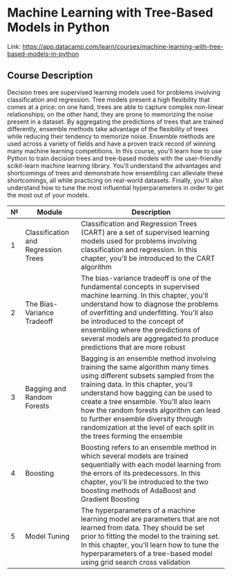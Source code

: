 # **Machine Learning with Tree-Based Models in Python**

Link: https://app.datacamp.com/learn/courses/machine-learning-with-tree-based-models-in-python

## **Course Description**

Decision trees are supervised learning models used for problems involving classification and regression. Tree models present a high flexibility that comes at a price: on one hand, trees are able to capture complex non-linear relationships; on the other hand, they are prone to memorizing the noise present in a dataset. By aggregating the predictions of trees that are trained differently, ensemble methods take advantage of the flexibility of trees while reducing their tendency to memorize noise. Ensemble methods are used across a variety of fields and have a proven track record of winning many machine learning competitions. In this course, you'll learn how to use Python to train decision trees and tree-based models with the user-friendly scikit-learn machine learning library. You'll understand the advantages and shortcomings of trees and demonstrate how ensembling can alleviate these shortcomings, all while practicing on real-world datasets. Finally, you'll also understand how to tune the most influential hyperparameters in order to get the most out of your models.

| № | Module | Description |
| - | - | - |
| 1 | Classification and Regression Trees | Classification and Regression Trees (CART) are a set of supervised learning models used for problems involving classification and regression. In this chapter, you'll be introduced to the CART algorithm |
| 2 | The Bias-Variance Tradeoff | The bias-variance tradeoff is one of the fundamental concepts in supervised machine learning. In this chapter, you'll understand how to diagnose the problems of overfitting and underfitting. You'll also be introduced to the concept of ensembling where the predictions of several models are aggregated to produce predictions that are more robust |
| 3 | Bagging and Random Forests | Bagging is an ensemble method involving training the same algorithm many times using different subsets sampled from the training data. In this chapter, you'll understand how bagging can be used to create a tree ensemble. You'll also learn how the random forests algorithm can lead to further ensemble diversity through randomization at the level of each split in the trees forming the ensemble |
| 4 | Boosting | Boosting refers to an ensemble method in which several models are trained sequentially with each model learning from the errors of its predecessors. In this chapter, you'll be introduced to the two boosting methods of AdaBoost and Gradient Boosting |
| 5 | Model Tuning | The hyperparameters of a machine learning model are parameters that are not learned from data. They should be set prior to fitting the model to the training set. In this chapter, you'll learn how to tune the hyperparameters of a tree-based model using grid search cross validation |
